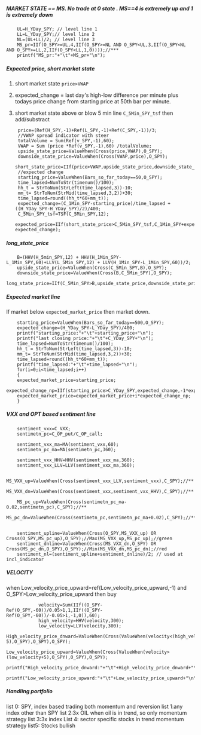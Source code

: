##### MARKET STATE == MS. No trade at 0 state . MS==4 is extremely up and 1 is extremely down
        UL=H_YDay_SPY; // level line 1
        LL=L_YDay_SPY;// level line 2
        NL=(UL+LL)/2; // level line 3
        MS_pr=IIf(O_SPY>=UL,4,IIf(O_SPY>=NL AND O_SPY<UL,3,IIf(O_SPY<NL AND O_SPY>=LL,2,IIf(O_SPY<LL,1,0))));//***
        printf("MS_pr:"+"\t"+MS_pr+"\n");

##### Expected price, short market state
1. short market state `price>VWAP`
2.  expected_change = last day's high-low difference per minute plus todays price change from starting price at 50th bar per minute.
3. short market state above or blow 5 min line `C_5Min_SPY_tsf` then add/substract

        price=(Ref(H_SPY,-1)+Ref(L_SPY,-1)+Ref(C_SPY,-1))/3;
        //VWAP spread indicator with steer 
        totalVolume = Sum(Ref(v_SPY,-1),60);
        VWAP = Sum (price *Ref(v_SPY,-1),60) /totalVolume;
        upside_state_price=ValueWhen(Cross(price,VWAP),O_SPY);
        downside_state_price=ValueWhen(Cross(VWAP,price),O_SPY);
        short_state_price=IIf(price>VWAP,upside_state_price,downside_state_price);
        //expected change
        starting_price=ValueWhen(Bars_so_far_today==50,O_SPY); 
        time_lapsed=NumToStr(timenum()/100);
        hh_t = StrToNum(StrLeft(time_lapsed,3))-10;
        mm_t= StrToNum(StrMid(time_lapsed,3,2))+30;
        time_lapsed=round((hh_t*60+mm_t));
        expected_change=(C_1Min_SPY-starting_price)/time_lapsed +((H_YDay_SPY-H_YDay_SPY)/2)/400;
        C_5Min_SPY_tsf=TSF(C_5Min_SPY,12);
        expected_price=IIf(short_state_price>C_5Min_SPY_tsf,C_1Min_SPY+expected_change,C_1Min_SPY-expected_change);

##### long_state_price

        B=(HHV(H_5min_SPY,12) + HHV(H_1Min_SPY-L_1Min_SPY,60)+LLV(L_5Min_SPY,12) + LLV(H_1Min_SPY-L_1Min_SPY,60))/2;
        upside_state_price=ValueWhen(Cross(C_5Min_SPY,B),O_SPY);
        downside_state_price=ValueWhen(Cross(B,C_5Min_SPY),O_SPY);
        long_state_price=IIf(C_5Min_SPY>B,upside_state_price,downside_state_price);

##### Expected market line
If market below `expected_market_price` then market down.

        starting_price=ValueWhen(Bars_so_far_today==500,O_SPY); 
        expected_change=(H_YDay_SPY-L_YDay_SPY)/400;
        printf("starting_price:"+"\t"+starting_price+"\n");
        printf("last closing price:"+"\t"+C_YDay_SPY+"\n");
        time_lapsed=NumToStr(timenum()/100);
        hh_t = StrToNum(StrLeft(time_lapsed,3))-10;
        mm_t= StrToNum(StrMid(time_lapsed,3,2))+30;
        time_lapsed=round((hh_t*60+mm_t));
        printf("time_lapsed:"+"\t"+time_lapsed+"\n");
        for(i=0;i<time_lapsed;i++)
        {
        expected_market_price=starting_price;
        expected_change_np=IIf(starting_price>C_YDay_SPY,expected_change,-1*expected_change);
        expected_market_price=expected_market_price+i*expected_change_np;
        }




##### VXX and OPT based sentiment line

        sentiment_vxx=C_VXX;
        sentimetn_pc=C_OP_put/C_OP_call;

        sentiment_vxx_ma=MA(sentiment_vxx,60);
        sentimetn_pc_ma=MA(sentimetn_pc,360);

        sentiment_vxx_HHV=HHV(sentiment_vxx_ma,360);
        sentiment_vxx_LLV=LLV(sentiment_vxx_ma,360);

        MS_VXX_up=ValueWhen(Cross(sentiment_vxx_LLV,sentiment_vxx),C_SPY);//**
        MS_VXX_dn=ValueWhen(Cross(sentiment_vxx,sentiment_vxx_HHV),C_SPY);//**

        MS_pc_up=ValueWhen(Cross(sentimetn_pc_ma-0.02,sentimetn_pc),C_SPY);//**
        MS_pc_dn=ValueWhen(Cross(sentimetn_pc,sentimetn_pc_ma+0.02),C_SPY);//**


        sentiment_upline=ValueWhen(Cross(O_SPY,MS_VXX_up) OR Cross(O_SPY,MS_pc_up),O_SPY);//Max(MS_VXX_up,MS_pc_up);//green
        sentiment_dnline=ValueWhen(Cross(MS_VXX_dn,O_SPY) OR Cross(MS_pc_dn,O_SPY),O_SPY);//Min(MS_VXX_dn,MS_pc_dn);//red
        sentiment_nl=(sentiment_upline+sentiment_dnline)/2; // used at incl_indicator

##### VELOCITY

when Low_velocity_price_upward=ref(Low_velocity_price_upward,-1) and O_SPY>Low_velocity_price_upward then buy

                velocity=Sum(IIf((O_SPY-Ref(O_SPY,-60))/0.05>1,1,IIf((O_SPY-Ref(O_SPY,-60))/-0.05>1,-1,0)),60);
                high_velocity=HHV(velocity,300);
                low_velocity=LLV(velocity,300);
                High_velocity_price_dnward=ValueWhen(Cross(ValueWhen(velocity<(high_velocity-5),O_SPY),O_SPY),O_SPY);
                Low_velocity_price_upward=ValueWhen(Cross(ValueWhen(velocity>(low_velocity+5),O_SPY),O_SPY),O_SPY);
                printf("High_velocity_price_dnward:"+"\t"+High_velocity_price_dnward+"\n");
                printf("Low_velocity_price_upward:"+"\t"+Low_velocity_price_upward+"\n");

##### Handling portfolio

list 0: SPY, index based trading both momentum and reversion
list 1:any index other than SPY
list 2:3x OIL when oil is in trend, so only momentum strategy
list 3:3x index 
List 4: sector specific stocks in trend momentum strategy
list5: Stocks bullish
